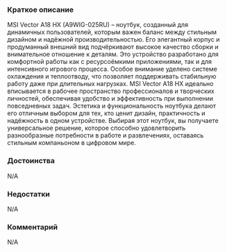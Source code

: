 ### **Краткое описание**
MSI Vector A18 HX (A9WIG-025RU) – ноутбук, созданный для динамичных пользователей, которым важен баланс между стильным дизайном и надёжной производительностью. Его элегантный корпус и продуманный внешний вид подчёркивают высокое качество сборки и внимательное отношение к деталям. Это устройство разработано для комфортной работы как с ресурсоёмкими приложениями, так и для интенсивного игрового процесса. Особое внимание уделено системе охлаждения и теплоотводу, что позволяет поддерживать стабильную работу даже при длительных нагрузках. MSI Vector A18 HX идеально вписывается в рабочее пространство профессионалов и творческих личностей, обеспечивая удобство и эффективность при выполнении повседневных задач. Эстетика и функциональность ноутбука делают его отличным выбором для тех, кто ценит дизайн, практичность и надёжность в одном устройстве.  Выбирая этот ноутбук, вы получаете универсальное решение, которое способно удовлетворить разнообразные потребности в работе и развлечениях, оставаясь стильным компаньоном в цифровом мире.

### **Достоинства**
N/A

### **Недостатки**
N/A

### **Комментарий**
N/A
